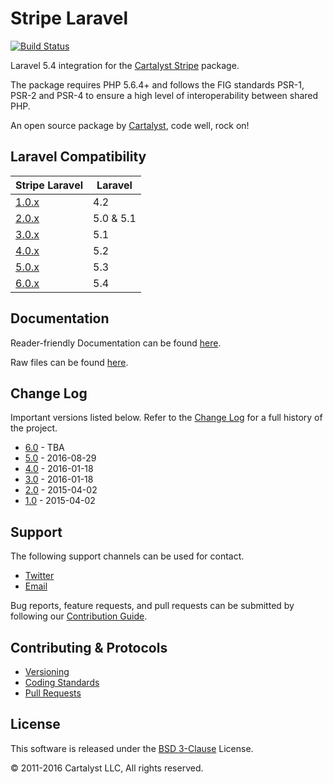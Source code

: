 # Stripe Laravel

[![Build Status](https://travis-ci.org/cartalyst/stripe-laravel.svg?branch=6.0)](https://travis-ci.org/cartalyst/stripe-laravel)

Laravel 5.4 integration for the [Cartalyst Stripe](https://cartalyst.com/manual/stripe/2.0) package.

The package requires PHP 5.6.4+ and follows the FIG standards PSR-1, PSR-2 and PSR-4 to ensure a high level of interoperability between shared PHP.

An open source package by [Cartalyst](https://cartalyst.com), code well, rock on!

## Laravel Compatibility

Stripe Laravel                                                | Laravel
------------------------------------------------------------- | ----------------
[1.0.x](https://github.com/cartalyst/stripe-laravel/tree/1.0) | 4.2
[2.0.x](https://github.com/cartalyst/stripe-laravel/tree/2.0) | 5.0 & 5.1
[3.0.x](https://github.com/cartalyst/stripe-laravel/tree/3.0) | 5.1
[4.0.x](https://github.com/cartalyst/stripe-laravel/tree/4.0) | 5.2
[5.0.x](https://github.com/cartalyst/stripe-laravel/tree/5.0) | 5.3
[6.0.x](https://github.com/cartalyst/stripe-laravel/tree/6.0) | 5.4

## Documentation

Reader-friendly Documentation can be found [here](https://cartalyst.com/manual/stripe-laravel/6.0).

Raw files can be found [here](https://github.com/cartalyst/stripe-laravel/tree/docs/6.0).

## Change Log

Important versions listed below. Refer to the [Change Log](CHANGELOG.md) for a full history of the project.

- [6.0](CHANGELOG.md) - TBA
- [5.0](CHANGELOG.md) - 2016-08-29
- [4.0](CHANGELOG.md) - 2016-01-18
- [3.0](CHANGELOG.md) - 2016-01-18
- [2.0](CHANGELOG.md) - 2015-04-02
- [1.0](CHANGELOG.md) - 2015-04-02

## Support

The following support channels can be used for contact.

- [Twitter](https://twitter.com/cartalyst)
- [Email](mailto:help@cartalyst.com)

Bug reports, feature requests, and pull requests can be submitted by following our [Contribution Guide](CONTRIBUTING.md).

## Contributing & Protocols

- [Versioning](CONTRIBUTING.md#versioning)
- [Coding Standards](CONTRIBUTING.md#coding-standards)
- [Pull Requests](CONTRIBUTING.md#pull-requests)

## License

This software is released under the [BSD 3-Clause](LICENSE) License.

© 2011-2016 Cartalyst LLC, All rights reserved.
